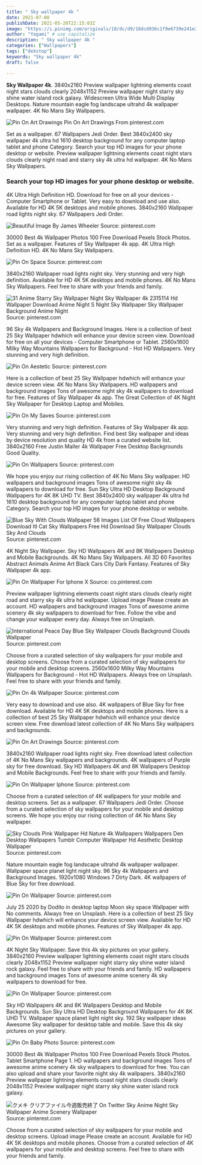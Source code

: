 ```yaml
---
title: " Sky wallpaper 4k "
date: 2021-07-08
publishDate: 2021-05-20T22:15:03Z
image: "https://i.pinimg.com/originals/18/dc/d9/18dcd936c1f9e6739e241e2033f8f8a1.jpg"
author: "Yagami" # use capitalize
description: " Sky wallpaper 4k "
categories: ["Wallpapers"]
tags: ["dekstop"]
keywords: "Sky wallpaper 4k"
draft: false

---
```



**Sky Wallpaper 4k**. 3840x2160 Preview wallpaper lightning elements coast night stars clouds clearly 2048x1152 Preview wallpaper night starry sky shine water island rock galaxy. Widescreen Ultra Wide Multi Display Desktops. Nature mountain eagle fog landscape ultrahd 4k wallpaper wallpaper. 4K No Mans Sky Wallpapers.

![Pin On Art Drawings](https://i.pinimg.com/originals/1d/d9/46/1dd946e58a802b28eebbe56edc47a6b7.jpg "Pin On Art Drawings")
Pin On Art Drawings From pinterest.com


Set as a wallpaper. 67 Wallpapers Jedi Order. Best 3840x2400 sky wallpaper 4k ultra hd 1610 desktop background for any computer laptop tablet and phone Category. Search your top HD images for your phone desktop or website. Preview wallpaper lightning elements coast night stars clouds clearly night road and starry sky 4k ultra hd wallpaper. 4K No Mans Sky Wallpapers.

### Search your top HD images for your phone desktop or website.

4K Ultra High Definition HD. Download for free on all your devices - Computer Smartphone or Tablet. Very easy to download and use also. Available for HD 4K 5K desktops and mobile phones. 3840x2160 Wallpaper road lights night sky. 67 Wallpapers Jedi Order.


![Beautiful Image By James Wheeler](https://i.pinimg.com/originals/1c/09/9f/1c099ffa2883bf674fa146803f8480ec.jpg "Beautiful Image By James Wheeler")
Source: pinterest.com

30000 Best 4k Wallpaper Photos 100 Free Download Pexels Stock Photos. Set as a wallpaper. Features of Sky Wallpaper 4k app. 4K Ultra High Definition HD. 4K No Mans Sky Wallpapers.

![Pin On Space](https://i.pinimg.com/originals/b5/bd/5d/b5bd5d41fca3cc3c930bab7284efc517.jpg "Pin On Space")
Source: pinterest.com

3840x2160 Wallpaper road lights night sky. Very stunning and very high definition. Available for HD 4K 5K desktops and mobile phones. 4K No Mans Sky Wallpapers. Feel free to share with your friends and family.

![31 Anime Starry Sky Wallpaper Night Sky Wallpaper 4k 2315114 Hd Wallpaper Download Anime Night S Night Sky Wallpaper Sky Wallpaper Background Anime Night](https://i.pinimg.com/originals/bc/0e/09/bc0e09b8128012312eb392c59f36b9ef.jpg "31 Anime Starry Sky Wallpaper Night Sky Wallpaper 4k 2315114 Hd Wallpaper Download Anime Night S Night Sky Wallpaper Sky Wallpaper Background Anime Night")
Source: pinterest.com

96 Sky 4k Wallpapers and Background Images. Here is a collection of best 25 Sky Wallpaper hdwhich will enhance your device screen view. Download for free on all your devices - Computer Smartphone or Tablet. 2560x1600 Milky Way Mountains Wallpapers for Background - Hot HD Wallpapers. Very stunning and very high definition.

![Pin On Aestetic](https://i.pinimg.com/originals/80/df/6b/80df6bd61f562eece2eaa73ce43ad071.jpg "Pin On Aestetic")
Source: pinterest.com

Here is a collection of best 25 Sky Wallpaper hdwhich will enhance your device screen view. 4K No Mans Sky Wallpapers. HD wallpapers and background images Tons of awesome night sky 4k wallpapers to download for free. Features of Sky Wallpaper 4k app. The Great Collection of 4K Night Sky Wallpaper for Desktop Laptop and Mobiles.

![Pin On My Saves](https://i.pinimg.com/originals/32/fa/eb/32faeb43d120d7397e0e5bd79da69212.jpg "Pin On My Saves")
Source: pinterest.com

Very stunning and very high definition. Features of Sky Wallpaper 4k app. Very stunning and very high definition. Find best Sky wallpaper and ideas by device resolution and quality HD 4k from a curated website list. 3840x2160 Free Justin Maller 4k Wallpaper Free Desktop Backgrounds Good Quality.

![Pin On Wallpapers](https://i.pinimg.com/originals/15/71/05/15710504898649f93190a5626de1a74c.jpg "Pin On Wallpapers")
Source: pinterest.com

We hope you enjoy our rising collection of 4K No Mans Sky wallpaper. HD wallpapers and background images Tons of awesome night sky 4k wallpapers to download for free. Sun Sky Ultra HD Desktop Background Wallpapers for 4K 8K UHD TV. Best 3840x2400 sky wallpaper 4k ultra hd 1610 desktop background for any computer laptop tablet and phone Category. Search your top HD images for your phone desktop or website.

![Blue Sky With Clouds Wallpaper 56 Images List Of Free Cloud Wallpapers Download Itl Cat Sky Wallpapers Free Hd Download Sky Wallpaper Clouds Sky And Clouds](https://i.pinimg.com/originals/fd/5a/f7/fd5af759f647ea23761d9d567e656167.jpg "Blue Sky With Clouds Wallpaper 56 Images List Of Free Cloud Wallpapers Download Itl Cat Sky Wallpapers Free Hd Download Sky Wallpaper Clouds Sky And Clouds")
Source: pinterest.com

4K Night Sky Wallpaper. Sky HD Wallpapers 4K and 8K Wallpapers Desktop and Mobile Backgrounds. 4K No Mans Sky Wallpapers. All 3D 60 Favorites Abstract Animals Anime Art Black Cars City Dark Fantasy. Features of Sky Wallpaper 4k app.

![Pin On Wallpaper For Iphone X](https://i.pinimg.com/736x/34/f9/51/34f95187f4678a2110759216b5bfc281.jpg "Pin On Wallpaper For Iphone X")
Source: co.pinterest.com

Preview wallpaper lightning elements coast night stars clouds clearly night road and starry sky 4k ultra hd wallpaper. Upload image Please create an account. HD wallpapers and background images Tons of awesome anime scenery 4k sky wallpapers to download for free. Follow the vibe and change your wallpaper every day. Always free on Unsplash.

![International Peace Day Blue Sky Wallpaper Clouds Background Clouds Wallpaper](https://i.pinimg.com/originals/77/c7/2c/77c72c8e80b0a6915ceba1d90b998878.jpg "International Peace Day Blue Sky Wallpaper Clouds Background Clouds Wallpaper")
Source: pinterest.com

Choose from a curated selection of sky wallpapers for your mobile and desktop screens. Choose from a curated selection of sky wallpapers for your mobile and desktop screens. 2560x1600 Milky Way Mountains Wallpapers for Background - Hot HD Wallpapers. Always free on Unsplash. Feel free to share with your friends and family.

![Pin On 4k Wallpaper](https://i.pinimg.com/originals/e1/13/9e/e1139e26555d9325b5df67c5efa72912.jpg "Pin On 4k Wallpaper")
Source: pinterest.com

Very easy to download and use also. 4K wallpapers of Blue Sky for free download. Available for HD 4K 5K desktops and mobile phones. Here is a collection of best 25 Sky Wallpaper hdwhich will enhance your device screen view. Free download latest collection of 4K No Mans Sky wallpapers and backgrounds.

![Pin On Art Drawings](https://i.pinimg.com/originals/1d/d9/46/1dd946e58a802b28eebbe56edc47a6b7.jpg "Pin On Art Drawings")
Source: pinterest.com

3840x2160 Wallpaper road lights night sky. Free download latest collection of 4K No Mans Sky wallpapers and backgrounds. 4K wallpapers of Purple sky for free download. Sky HD Wallpapers 4K and 8K Wallpapers Desktop and Mobile Backgrounds. Feel free to share with your friends and family.

![Pin On Wallpaper Iphone](https://i.pinimg.com/564x/0e/46/fb/0e46fb225fcc4f578ccde38ac94e5a49.jpg "Pin On Wallpaper Iphone")
Source: pinterest.com

Choose from a curated selection of 4K wallpapers for your mobile and desktop screens. Set as a wallpaper. 67 Wallpapers Jedi Order. Choose from a curated selection of sky wallpapers for your mobile and desktop screens. We hope you enjoy our rising collection of 4K No Mans Sky wallpaper.

![Sky Clouds Pink Wallpaper Hd Nature 4k Wallpapers Wallpapers Den Desktop Wallpapers Tumblr Computer Wallpaper Hd Aesthetic Desktop Wallpaper](https://i.pinimg.com/736x/b1/db/23/b1db235ad21fb6b8f2cfc8811d0d7f56.jpg "Sky Clouds Pink Wallpaper Hd Nature 4k Wallpapers Wallpapers Den Desktop Wallpapers Tumblr Computer Wallpaper Hd Aesthetic Desktop Wallpaper")
Source: pinterest.com

Nature mountain eagle fog landscape ultrahd 4k wallpaper wallpaper. Wallpaper space planet light night sky. 96 Sky 4k Wallpapers and Background Images. 1920x1080 Windows 7 Dirty Dark. 4K wallpapers of Blue Sky for free download.

![Pin On Wallpaper](https://i.pinimg.com/originals/f6/7b/dd/f67bdd91758b1512cc7e1793095348b3.jpg "Pin On Wallpaper")
Source: pinterest.com

July 25 2020 by Dodito in desktop laptop Moon sky space Wallpaper with No comments. Always free on Unsplash. Here is a collection of best 25 Sky Wallpaper hdwhich will enhance your device screen view. Available for HD 4K 5K desktops and mobile phones. Features of Sky Wallpaper 4k app.

![Pin On Wallpaper](https://i.pinimg.com/originals/1a/bf/79/1abf798f4b3e40227746ec9daa141af1.jpg "Pin On Wallpaper")
Source: pinterest.com

4K Night Sky Wallpaper. Save this 4k sky pictures on your gallery. 3840x2160 Preview wallpaper lightning elements coast night stars clouds clearly 2048x1152 Preview wallpaper night starry sky shine water island rock galaxy. Feel free to share with your friends and family. HD wallpapers and background images Tons of awesome anime scenery 4k sky wallpapers to download for free.

![Pin On Wallpaper](https://i.pinimg.com/originals/d9/40/45/d940450d9c95865b9482f81f82a19e3a.jpg "Pin On Wallpaper")
Source: pinterest.com

Sky HD Wallpapers 4K and 8K Wallpapers Desktop and Mobile Backgrounds. Sun Sky Ultra HD Desktop Background Wallpapers for 4K 8K UHD TV. Wallpaper space planet light night sky. 192 Sky wallpaper ideas Awesome Sky wallpaper for desktop table and mobile. Save this 4k sky pictures on your gallery.

![Pin On Baby Photo](https://i.pinimg.com/originals/21/94/5f/21945ff4d9beb66beb6eb489c56b782a.jpg "Pin On Baby Photo")
Source: pinterest.com

30000 Best 4k Wallpaper Photos 100 Free Download Pexels Stock Photos. Tablet Smartphone Page 1. HD wallpapers and background images Tons of awesome anime scenery 4k sky wallpapers to download for free. You can also upload and share your favorite night sky 4k wallpapers. 3840x2160 Preview wallpaper lightning elements coast night stars clouds clearly 2048x1152 Preview wallpaper night starry sky shine water island rock galaxy.

![クメキ クリアファイル今週販売終了 On Twitter Sky Anime Night Sky Wallpaper Anime Scenery Wallpaper](https://i.pinimg.com/originals/18/dc/d9/18dcd936c1f9e6739e241e2033f8f8a1.jpg "クメキ クリアファイル今週販売終了 On Twitter Sky Anime Night Sky Wallpaper Anime Scenery Wallpaper")
Source: pinterest.com

Choose from a curated selection of sky wallpapers for your mobile and desktop screens. Upload image Please create an account. Available for HD 4K 5K desktops and mobile phones. Choose from a curated selection of 4K wallpapers for your mobile and desktop screens. Feel free to share with your friends and family.

